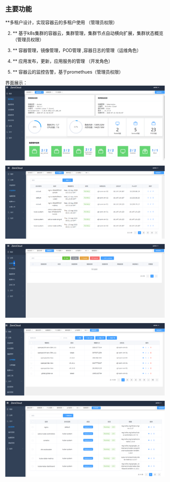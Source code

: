 
## 主要功能

**多租户设计，实现容器云的多租户使用 （管理员权限）

2. ** 基于k8s集群的容器云，集群管理，集群节点自动横向扩展，集群状态概览 （管理员权限）

3. ** 容器管理，镜像管理，POD管理 ,容器日志的管理（运维角色）

4. ** 应用发布，更新，应用服务的管理 （开发角色）

5. ** 容器云的监控告警，基于promethues（管理员权限）

界面展示：
![image](https://github.com/EthanSun2019/ContainerManager/blob/master/b0999dc299f2dd08d66cde90b59a6ed.png)

![image](https://github.com/EthanSun2019/ContainerManager/blob/master/53c3747e65ab9ca82c1909d588432ea.png)

![image](https://github.com/EthanSun2019/ContainerManager/blob/master/0123ba3a97e25faf9c40f6c31c9b6de.png)

![image](https://github.com/EthanSun2019/ContainerManager/blob/master/99cfdf45f05e1ad84c30596fa3ae502.png)

![image](https://github.com/EthanSun2019/ContainerManager/blob/master/9f1a531d348ea6882bcbb01721b9f8d.png)


